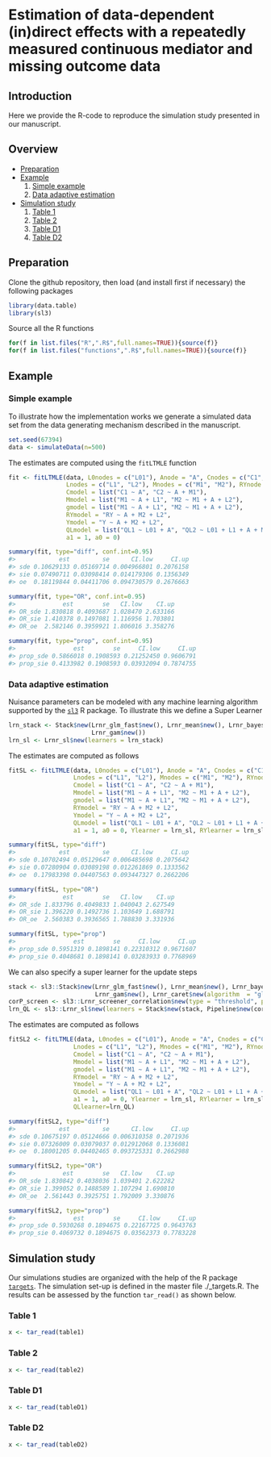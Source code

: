 
<!-- README.md is generated from README.Rmd. Please edit that file -->

# Estimation of data-dependent (in)direct effects with a repeatedly measured continuous mediator and missing outcome data

## Introduction <a name="introduction"></a>

Here we provide the R-code to reproduce the simulation study presented
in our manuscript.

## Overview

- [Preparation](#preparation)
- [Example](#example)
  1.  [Simple example](#simplexample)
  2.  [Data adaptive estimation](#dataadaptive)
- [Simulation study](#simulations)
  1.  [Table 1](#table1)
  2.  [Table 2](#table2)
  3.  [Table D1](#tableD1)
  4.  [Table D2](#tableD2)

## Preparation <a name="preparation"></a>

Clone the github repository, then load (and install first if necessary)
the following packages

``` r
library(data.table)
library(sl3)
```

Source all the R functions

``` r
for(f in list.files("R",".R$",full.names=TRUE)){source(f)}
for(f in list.files("functions",".R$",full.names=TRUE)){source(f)}
```

## Example <a name="example"></a>

### Simple example <a name="simpleexample"></a>

To illustrate how the implementation works we generate a simulated data
set from the data generating mechanism described in the manuscript.

``` r
set.seed(67394)
data <- simulateData(n=500)
```

The estimates are computed using the <tt>`fitLTMLE`</tt> function

``` r
fit <- fitLTMLE(data, L0nodes = c("L01"), Anode = "A", Cnodes = c("C1", "C2"),
                Lnodes = c("L1", "L2"), Mnodes = c("M1", "M2"), RYnode = "RY", Ynode = "Y", 
                Cmodel = list("C1 ~ A", "C2 ~ A + M1"), 
                Mmodel = list("M1 ~ A + L1", "M2 ~ M1 + A + L2"),
                gmodel = list("M1 ~ A + L1", "M2 ~ M1 + A + L2"), 
                RYmodel = "RY ~ A + M2 + L2", 
                Ymodel = "Y ~ A + M2 + L2", 
                QLmodel = list("QL1 ~ L01 + A", "QL2 ~ L01 + L1 + A + M1"),
                a1 = 1, a0 = 0)
```

``` r
summary(fit, type="diff", conf.int=0.95)
#>            est         se      CI.low     CI.up
#> sde 0.10629133 0.05169714 0.004966801 0.2076158
#> sie 0.07490711 0.03098414 0.014179306 0.1356349
#> oe  0.18119844 0.04411706 0.094730579 0.2676663
```

``` r
summary(fit, type="OR", conf.int=0.95)
#>             est        se   CI.low    CI.up
#> OR_sde 1.830818 0.4093687 1.028470 2.633166
#> OR_sie 1.410378 0.1497081 1.116956 1.703801
#> OR_oe  2.582146 0.3959921 1.806016 3.358276
```

``` r
summary(fit, type="prop", conf.int=0.95)
#>                est        se     CI.low     CI.up
#> prop_sde 0.5866018 0.1908593 0.21252450 0.9606791
#> prop_sie 0.4133982 0.1908593 0.03932094 0.7874755
```

### Data adaptive estimation <a name="dataadaptive"></a>

Nuisance parameters can be modeled with any machine learning algorithm
supported by the [<tt>`sl3`</tt>](https://github.com/tlverse/sl3) R
package. To illustrate this we define a Super Learner

``` r
lrn_stack <- Stack$new(Lrnr_glm_fast$new(), Lrnr_mean$new(), Lrnr_bayesglm$new(), 
                       Lrnr_gam$new())
lrn_sl <- Lrnr_sl$new(learners = lrn_stack)
```

The estimates are computed as follows

``` r
fitSL <- fitLTMLE(data, L0nodes = c("L01"), Anode = "A", Cnodes = c("C1", "C2"),
                  Lnodes = c("L1", "L2"), Mnodes = c("M1", "M2"), RYnode = "RY", Ynode = "Y", 
                  Cmodel = list("C1 ~ A", "C2 ~ A + M1"), 
                  Mmodel = list("M1 ~ A + L1", "M2 ~ M1 + A + L2"),
                  gmodel = list("M1 ~ A + L1", "M2 ~ M1 + A + L2"), 
                  RYmodel = "RY ~ A + M2 + L2", 
                  Ymodel = "Y ~ A + M2 + L2", 
                  QLmodel = list("QL1 ~ L01 + A", "QL2 ~ L01 + L1 + A + M1"),
                  a1 = 1, a0 = 0, Ylearner = lrn_sl, RYlearner = lrn_sl, Clearner = lrn_sl)
```

``` r
summary(fitSL, type="diff")
#>            est         se      CI.low     CI.up
#> sde 0.10702494 0.05129647 0.006485698 0.2075642
#> sie 0.07280904 0.03089198 0.012261869 0.1333562
#> oe  0.17983398 0.04407563 0.093447327 0.2662206
```

``` r
summary(fitSL, type="OR")
#>             est        se   CI.low    CI.up
#> OR_sde 1.833796 0.4049833 1.040043 2.627549
#> OR_sie 1.396220 0.1492736 1.103649 1.688791
#> OR_oe  2.560383 0.3936565 1.788830 3.331936
```

``` r
summary(fitSL, type="prop")
#>                est        se     CI.low     CI.up
#> prop_sde 0.5951319 0.1898141 0.22310312 0.9671607
#> prop_sie 0.4048681 0.1898141 0.03283933 0.7768969
```

We can also specify a super learner for the update steps

``` r
stack <- sl3::Stack$new(Lrnr_glm_fast$new(), Lrnr_mean$new(), Lrnr_bayesglm$new(), 
                        Lrnr_gam$new(), Lrnr_caret$new(algorithm  = "glmStepAIC", trace=F))
corP_screen <- sl3::Lrnr_screener_correlation$new(type = "threshold", pvalue_threshold = 0.05, min_screen = 1)
lrn_QL <- sl3::Lrnr_sl$new(learners = Stack$new(stack, Pipeline$new(corP_screen, stack)))
```

The estimates are computed as follows

``` r
fitSL2 <- fitLTMLE(data, L0nodes = c("L01"), Anode = "A", Cnodes = c("C1", "C2"),
                  Lnodes = c("L1", "L2"), Mnodes = c("M1", "M2"), RYnode = "RY", Ynode = "Y", 
                  Cmodel = list("C1 ~ A", "C2 ~ A + M1"), 
                  Mmodel = list("M1 ~ A + L1", "M2 ~ M1 + A + L2"),
                  gmodel = list("M1 ~ A + L1", "M2 ~ M1 + A + L2"), 
                  RYmodel = "RY ~ A + M2 + L2", 
                  Ymodel = "Y ~ A + M2 + L2", 
                  QLmodel = list("QL1 ~ L01 + A", "QL2 ~ L01 + L1 + A + M1"),
                  a1 = 1, a0 = 0, Ylearner = lrn_sl, RYlearner = lrn_sl, Clearner = lrn_sl,
                  QLlearner=lrn_QL)
```

``` r
summary(fitSL2, type="diff")
#>            est         se      CI.low     CI.up
#> sde 0.10675197 0.05124666 0.006310358 0.2071936
#> sie 0.07326009 0.03079037 0.012912068 0.1336081
#> oe  0.18001205 0.04402465 0.093725331 0.2662988
```

``` r
summary(fitSL2, type="OR")
#>             est        se   CI.low    CI.up
#> OR_sde 1.830842 0.4038036 1.039401 2.622282
#> OR_sie 1.399052 0.1488589 1.107294 1.690810
#> OR_oe  2.561443 0.3925751 1.792009 3.330876
```

``` r
summary(fitSL2, type="prop")
#>                est        se     CI.low     CI.up
#> prop_sde 0.5930268 0.1894675 0.22167725 0.9643763
#> prop_sie 0.4069732 0.1894675 0.03562373 0.7783228
```

## Simulation study <a name="simulations"></a>

Our simulations studies are organized with the help of the R package
[<tt>`targets`</tt>](https://books.ropensci.org/targets/). The
simulation set-up is defined in the master file ./\_targets.R. The
results can be assessed by the function <tt>`tar_read()`</tt> as shown
below.

### Table 1 <a name="table1"></a>

``` r
x <- tar_read(table1)
```

### Table 2 <a name="table2"></a>

``` r
x <- tar_read(table2)
```

### Table D1 <a name="tableD1"></a>

``` r
x <- tar_read(tableD1)
```

### Table D2 <a name="tableD2"></a>

``` r
x <- tar_read(tableD2)
```
